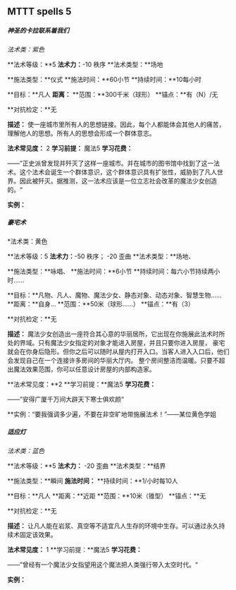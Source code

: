 ## MTTT spells 5






##### 神圣的卡拉联系着我们

*法术类：紫色*

**法术等级：**5
**法术力：**-10 秩序
**法术类型：**场地

**施法类型：**仪式
**施法时间：**60小节
**持续时间：**10每小时

**目标：**凡人
**距离：**
**范围：**300千米（球形）
**锚点：**有（N）/无

**对抗检定：**无

**描述：**
		使一座城市里所有人的思想链接。因此，每个人都能体会其他人的痛苦，理解他人的思想。所有人的思想会形成一个群体意志。

**法术常见度：** 2
**学习前提：** 魔法5
**学习花费：** 

——”正史派曾发现并歼灭了这样一座城市。并在城市的图书馆中找到了这一法术。这个法术会诞生一个群体意识，这个群体意识具有扩张性，威胁到了凡人世界。因此被歼灭。据推测，这一法术应该是一位立志社会改革的魔法少女创造的。“

**实例：**



##### 豪宅术

*法术类：黄色

**法术等级：5
**法术力：**-50 秩序； -20 歪曲
**法术类型：**场地、

**施法类型：**咏唱、
**施法时间：**6小节
**持续时间：每六小节持续两小时……

**目标：**凡物、凡人、魔物、魔法少女、静态对象、动态对象、智慧生物……
**距离：**自身…
**范围：**50米（球形……）
**锚点：**有（3）

**对抗检定：**无

**描述：**
魔法少女创造出一座符合其心意的华丽居所，它出现在你施展此法术时所处的界域。只有魔法少女指定的对象才能进入房屋，并且只要你进入房屋，
豪宅就会在你身后隐形。但你之后可以随时从屋内打开入口。当客人进入入口后，他们会发现自己在一个连接许多房间的华丽大厅内。
整个房间整洁而温暖。只要不超出魔法效果范围，你可以任意设计房屋的内部构造家。


**法术常见度：**2
**学习前提：**魔法5
**学习花费：**

——”安得广厦千万间大辟天下寒士俱欢颜“

**实例：“要我强调多少遍，不要在非空旷地带施展法术！”——某位黄色学姐





##### 适应灯

*法术类：蓝色*

**法术等级：**5
**法术力：** -20 歪曲
**法术类型：**结界

**施法类型：**瞬间
**施法时间：**
**持续时间：**1/小时每10人

**目标：**凡人
**距离：**近距
**范围：**10米（锥型）
**锚点：**无

**对抗检定：**无

**描述：**
		让凡人能在岩浆、真空等不适宜凡人生存的环境中生存。可以通过永久持续术固定该效果。

**法术常见度：** 1
**学习前提：**魔法5
**学习花费：**

——”曾经有一个魔法少女指望用这个魔法把人类强行带入太空时代。“

**实例：**
